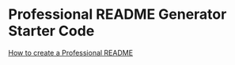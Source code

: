 # Professional README Generator Starter Code

[How to create a Professional README](https://coding-boot-camp.github.io/full-stack/github/professional-readme-guide)

[](https://github.com/hovigmk/ReadMe_Generator/blob/main/assets/Part%201.webm)
